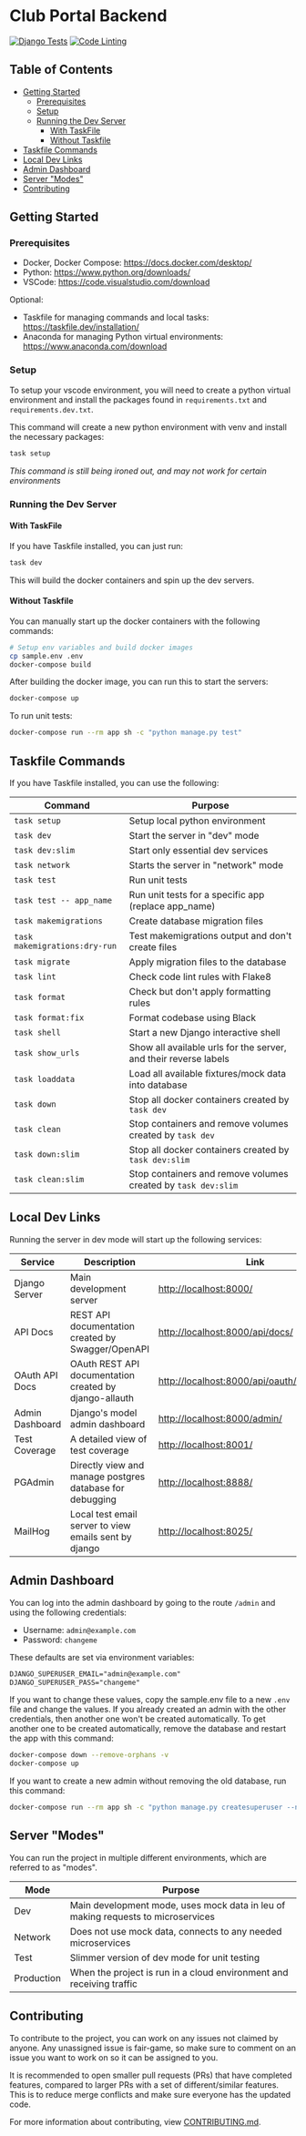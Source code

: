 # Club Portal Backend

[![Django Tests](https://github.com/ufosc/Club-Manager/actions/workflows/django-test.yml/badge.svg)](https://github.com/ufosc/Club-Manager/actions/workflows/django-test.yml)
[![Code Linting](https://github.com/UF-CSU/club-portal-backend/actions/workflows/code-lint.yml/badge.svg)](https://github.com/UF-CSU/club-portal-backend/actions/workflows/code-lint.yml)

## Table of Contents

- [Getting Started](#getting-started)
  - [Prerequisites](#prerequisites)
  - [Setup](#setup)
  - [Running the Dev Server](#running-the-dev-server)
    - [With TaskFile](#with-taskfile)
    - [Without Taskfile](#without-taskfile)
- [Taskfile Commands](#taskfile-commands)
- [Local Dev Links](#local-dev-links)
- [Admin Dashboard](#admin-dashboard)
- [Server "Modes"](#server-modes)
- [Contributing](#contributing)

## Getting Started

### Prerequisites

- Docker, Docker Compose: <https://docs.docker.com/desktop/>
- Python: <https://www.python.org/downloads/>
- VSCode: <https://code.visualstudio.com/download>

Optional:

- Taskfile for managing commands and local tasks: <https://taskfile.dev/installation/>
- Anaconda for managing Python virtual environments: <https://www.anaconda.com/download>

### Setup

To setup your vscode environment, you will need to create a python virtual environment and install the packages found in `requirements.txt` and `requirements.dev.txt`.

This command will create a new python environment with venv and install the necessary packages:

```sh
task setup
```

_This command is still being ironed out, and may not work for certain environments_

### Running the Dev Server

#### With TaskFile

If you have Taskfile installed, you can just run:

```sh
task dev
```

This will build the docker containers and spin up the dev servers.

#### Without Taskfile

You can manually start up the docker containers with the following commands:

```sh
# Setup env variables and build docker images
cp sample.env .env
docker-compose build
```

After building the docker image, you can run this to start the servers:

```sh
docker-compose up
```

To run unit tests:

```sh
docker-compose run --rm app sh -c "python manage.py test"
```

## Taskfile Commands

If you have Taskfile installed, you can use the following:

| Command                       | Purpose                                                          |
| ----------------------------- | ---------------------------------------------------------------- |
| `task setup`                  | Setup local python environment                                   |
| `task dev`                    | Start the server in "dev" mode                                   |
| `task dev:slim`               | Start only essential dev services                                |
| `task network`                | Starts the server in "network" mode                              |
| `task test`                   | Run unit tests                                                   |
| `task test -- app_name`       | Run unit tests for a specific app (replace app_name)             |
| `task makemigrations`         | Create database migration files                                  |
| `task makemigrations:dry-run` | Test makemigrations output and don't create files                |
| `task migrate`                | Apply migration files to the database                            |
| `task lint`                   | Check code lint rules with Flake8                                |
| `task format`                 | Check but don't apply formatting rules                           |
| `task format:fix`             | Format codebase using Black                                      |
| `task shell`                  | Start a new Django interactive shell                             |
| `task show_urls`              | Show all available urls for the server, and their reverse labels |
| `task loaddata`               | Load all available fixtures/mock data into database              |
| `task down`                   | Stop all docker containers created by `task dev`                 |
| `task clean`                  | Stop containers and remove volumes created by `task dev`         |
| `task down:slim`              | Stop all docker containers created by `task dev:slim`            |
| `task clean:slim`             | Stop containers and remove volumes created by `task dev:slim`    |

## Local Dev Links

Running the server in dev mode will start up the following services:

| Service         | Description                                              | Link                                           |
| --------------- | -------------------------------------------------------- | ---------------------------------------------- |
| Django Server   | Main development server                                  | <http://localhost:8000/>                       |
| API Docs        | REST API documentation created by Swagger/OpenAPI        | <http://localhost:8000/api/docs/>              |
| OAuth API Docs  | OAuth REST API documentation created by django-allauth   | <http://localhost:8000/api/oauth/openapi.html> |
| Admin Dashboard | Django's model admin dashboard                           | <http://localhost:8000/admin/>                 |
| Test Coverage   | A detailed view of test coverage                         | <http://localhost:8001/>                       |
| PGAdmin         | Directly view and manage postgres database for debugging | <http://localhost:8888/>                       |
| MailHog         | Local test email server to view emails sent by django    | <http://localhost:8025/>                       |

## Admin Dashboard

You can log into the admin dashboard by going to the route `/admin` and using the following credentials:

- Username: `admin@example.com`
- Password: `changeme`

These defaults are set via environment variables:

```txt
DJANGO_SUPERUSER_EMAIL="admin@example.com"
DJANGO_SUPERUSER_PASS="changeme"
```

If you want to change these values, copy the sample.env file to a new `.env` file and change the values. If you already created an admin with the other credentials, then another one won't be created automatically. To get another one to be created automatically, remove the database and restart the app with this command:

```sh
docker-compose down --remove-orphans -v
docker-compose up
```

If you want to create a new admin without removing the old database, run this command:

```sh
docker-compose run --rm app sh -c "python manage.py createsuperuser --no-input"
```

## Server "Modes"

You can run the project in multiple different environments, which are referred to as "modes".

| Mode       | Purpose                                                                          |
| ---------- | -------------------------------------------------------------------------------- |
| Dev        | Main development mode, uses mock data in leu of making requests to microservices |
| Network    | Does not use mock data, connects to any needed microservices                     |
| Test       | Slimmer version of dev mode for unit testing                                     |
| Production | When the project is run in a cloud environment and receiving traffic             |

## Contributing

To contribute to the project, you can work on any issues not claimed by anyone. Any unassigned issue is fair-game, so make sure to comment on an issue you want to work on so it can be assigned to you.

It is recommended to open smaller pull requests (PRs) that have completed features, compared to larger PRs with a set of different/similar features. This is to reduce merge conflicts and make sure everyone has the updated code.

For more information about contributing, view [CONTRIBUTING.md](./CONTRIBUTING.md).
